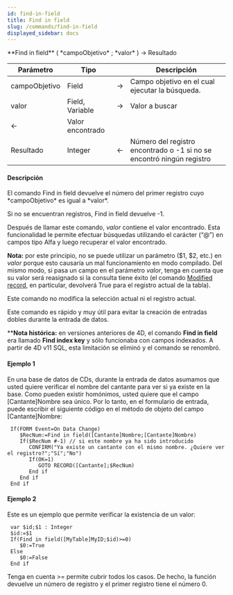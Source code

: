 ```yaml
---
id: find-in-field
title: Find in field
slug: /commands/find-in-field
displayed_sidebar: docs
---
```


<!--REF #_command_.Find in field.Syntax-->**Find in field** ( *campoObjetivo* ; *valor* ) -> Resultado<!-- END REF-->
<!--REF #_command_.Find in field.Params-->
| Parámetro | Tipo |  | Descripción |
| --- | --- | --- | --- |
| campoObjetivo | Field | &rarr; | Campo objetivo en el cual ejecutar la búsqueda. |
| valor | Field, Variable | &rarr; | Valor a buscar |
| &larr; | Valor encontrado |
| Resultado | Integer | &larr; | Número del registro encontrado o -1 si no se encontró ningún registro |

<!-- END REF-->

#### Descripción 

<!--REF #_command_.Find in field.Summary-->El comando Find in field devuelve el número del primer registro cuyo *campoObjetivo* es igual a *valor*.<!-- END REF-->  
Si no se encuentran registros, Find in field devuelve -1\. 

Después de llamar este comando, *valor* contiene el valor encontrado. Esta funcionalidad le permite efectuar búsquedas utilizando el carácter (“@”) en campos tipo Alfa y luego recuperar el valor encontrado. 

**Nota:** por este principio, no se puede utilizar un parámetro ($1, $2, etc.) en *valor* porque esto causaría un mal funcionamiento en modo compilado. Del mismo modo, si pasa un campo en el parámetro *valor*, tenga en cuenta que su valor será reasignado si la consulta tiene éxito (el comando [Modified record](modified-record.md), en particular, devolverá True para el registro actual de la tabla).

Este comando no modifica la selección actual ni el registro actual.  

Este comando es rápido y muy útil para evitar la creación de entradas dobles durante la entrada de datos. 

****Nota histórica:** en versiones anteriores de 4D, el comando **Find in field** era llamado **Find index key** y sólo funcionaba con campos indexados. A partir de 4D v11 SQL, esta limitación se eliminó y el comando se renombró.

#### Ejemplo 1 

En una base de datos de CDs, durante la entrada de datos asumamos que usted quiere verificar el nombre del cantante para ver si ya existe en la base. Como pueden existir homónimos, usted quiere que el campo \[Cantante\]Nombre sea único. Por lo tanto, en el formulario de entrada, puede escribir el siguiente código en el método de objeto del campo \[Cantante\]Nombre:

```4d
 If(FORM Event=On Data Change)
    $RecNum:=Find in field([Cantante]Nombre;[Cantante]Nombre)
    If($RecNum #-1) // si este nombre ya ha sido introducido
       CONFIRM("Ya existe un cantante con el mismo nombre. ¿Quiere ver el registro?";"Sí";"No")
       If(OK=1)
          GOTO RECORD([Cantante];$RecNum)
       End if
    End if
 End if
```

#### Ejemplo 2 

Este es un ejemplo que permite verificar la existencia de un valor:

```4d
 var $id;$1 : Integer
 $id:=$1
 If(Find in field([MyTable]MyID;$id)>=0)
    $0:=True
 Else
    $0:=False
 End if
```

Tenga en cuenta >= permite cubrir todos los casos. De hecho, la función devuelve un número de registro y el primer registro tiene el número 0.
